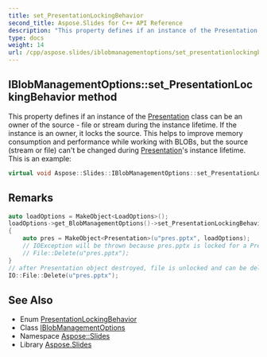 ```yaml
---
title: set_PresentationLockingBehavior
second_title: Aspose.Slides for C++ API Reference
description: "This property defines if an instance of the Presentation class can be an owner of the source - file or stream during the instance lifetime. If the instance is an owner, it locks the source. This helps to improve memory consumption and performance while working with BLOBs, but the source (stream or file) can't be changed during Presentation's instance lifetime. This is an example:"
type: docs
weight: 14
url: /cpp/aspose.slides/iblobmanagementoptions/set_presentationlockingbehavior/
---
```

## IBlobManagementOptions::set_PresentationLockingBehavior method


This property defines if an instance of the [Presentation](../../presentation/) class can be an owner of the source - file or stream during the instance lifetime. If the instance is an owner, it locks the source. This helps to improve memory consumption and performance while working with BLOBs, but the source (stream or file) can't be changed during [Presentation](../../presentation/)'s instance lifetime. This is an example:

```cpp
virtual void Aspose::Slides::IBlobManagementOptions::set_PresentationLockingBehavior(Aspose::Slides::PresentationLockingBehavior value)=0
```

## Remarks



```cpp
auto loadOptions = MakeObject<LoadOptions>();
loadOptions->get_BlobManagementOptions()->set_PresentationLockingBehavior(PresentationLockingBehavior::KeepLocked);
{
    auto pres = MakeObject<Presentation>(u"pres.pptx", loadOptions);
    // IOException will be thrown because pres.pptx is locked for a Presentation lifetime
    // File::Delete(u"pres.pptx");
}
// after Presentation object destroyed, file is unlocked and can be deleted
IO::File::Delete(u"pres.pptx");
```

## See Also

* Enum [PresentationLockingBehavior](../../presentationlockingbehavior/)
* Class [IBlobManagementOptions](../)
* Namespace [Aspose::Slides](../../)
* Library [Aspose.Slides](../../../)
